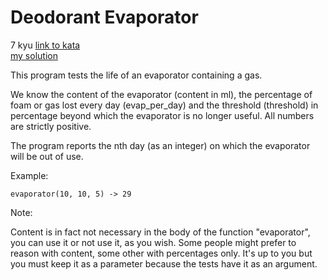 # Deodorant Evaporator
7 kyu
[link to kata](https://www.codewars.com/kata/5506b230a11c0aeab3000c1f/train/typescript)
<br>
[my solution](./kata.js)

This program tests the life of an evaporator containing a gas.

We know the content of the evaporator (content in ml), the percentage of foam or gas lost every day (evap_per_day) and the threshold (threshold) in percentage beyond which the evaporator is no longer useful. All numbers are strictly positive.

The program reports the nth day (as an integer) on which the evaporator will be out of use.

Example:
```
evaporator(10, 10, 5) -> 29
```
Note:

Content is in fact not necessary in the body of the function "evaporator", you can use it or not use it, as you wish. Some people might prefer to reason with content, some other with percentages only. It's up to you but you must keep it as a parameter because the tests have it as an argument.